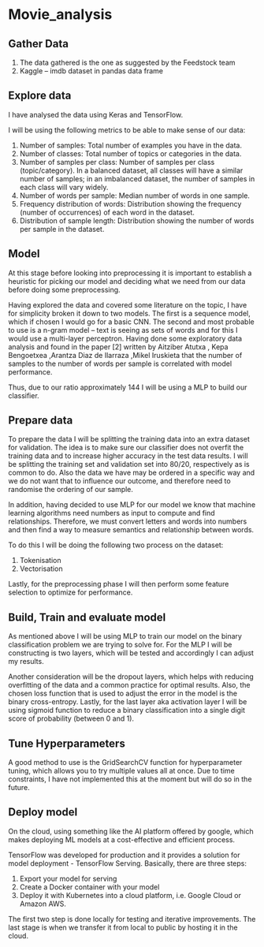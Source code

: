 # Movie_analysis
## Gather Data

1) The data gathered is the one as suggested by the Feedstock team
2) Kaggle – imdb dataset in pandas data frame

## Explore data

I have analysed the data using Keras and TensorFlow.

I will be using the following metrics to be able to make sense of our data:

1.	Number of samples: Total number of examples you have in the data.
2.	Number of classes: Total number of topics or categories in the data.
3.	Number of samples per class: Number of samples per class (topic/category). In a balanced dataset, all classes will have a similar number of samples; in an imbalanced dataset, the number of samples in each class will vary widely.
4.	Number of words per sample: Median number of words in one sample.
5.	Frequency distribution of words: Distribution showing the frequency (number of occurrences) of each word in the dataset.
6.	Distribution of sample length: Distribution showing the number of words per sample in the dataset.


## Model

At this stage before looking into preprocessing it is important to establish a heuristic for picking our model and deciding what we need from our data before doing some preprocessing.

Having explored the data and covered some literature on the topic, I have for simplicity broken it down to two models.  The first is a sequence model, which if chosen I would go for a basic CNN.  The second and most probable to use is a n-gram model – text is seeing as sets of words and for this I would use a multi-layer perceptron.  Having done some exploratory data analysis and found in the paper [2] written by Aitziber Atutxa , Kepa Bengoetxea ,Arantza Diaz de Ilarraza ,Mikel Iruskieta that the number of  samples to the number of words per sample is correlated with model performance.  

Thus, due to our ratio approximately 144 I will be using a MLP to build our classifier.

## Prepare data

To prepare the data I will be splitting the training data into an extra dataset for validation.  The idea is to make sure our classifier does not overfit the training data and to increase higher accuracy in the test data results.  I will be splitting the training set and validation set into 80/20, respectively as is common to do.  Also the data we have may be ordered in a specific way and we do not want that to influence our outcome, and therefore need to randomise the ordering of our sample.  

In addition, having decided to use MLP for our model we know that machine learning algorithms need numbers as input to compute and find relationships.  Therefore, we must convert letters and words into numbers and then find a way to measure semantics and relationship between words.

To do this I will be doing the following two process on the dataset:

1.	Tokenisation
2.	Vectorisation

Lastly, for the preprocessing phase I will then perform some feature selection to optimize for performance. 





## Build, Train and evaluate model

As mentioned above I will be using MLP to train our model on the binary classification problem we are trying to solve for.  For the MLP I will be constructing is two layers, which will be tested and accordingly I can adjust my results.

Another consideration will be the dropout layers, which helps with reducing overfitting of the data and a common practice for optimal results.  Also, the chosen loss function that is used to adjust the error in the model is the binary cross-entropy. Lastly, for the last layer aka activation layer I will be using sigmoid function to reduce a binary classification into a single digit score of probability (between 0 and 1).  



## Tune Hyperparameters

A good method to use is the GridSearchCV function for hyperparameter tuning, which allows you to try multiple values all at once.  Due to time constraints, I have not implemented this at the moment but will do so in the future.

## Deploy model

On the cloud, using something like the AI platform offered by google, which makes deploying ML models at a cost-effective and efficient process.

TensorFlow was developed for production and it provides a solution for model deployment - TensorFlow Serving. Basically, there are three steps:

1.	Export your model for serving
2.	Create a Docker container with your model 
3.	Deploy it with Kubernetes into a cloud platform, i.e. Google Cloud or Amazon AWS.

The first two step is done locally for testing and iterative improvements.  The last stage is when we transfer it from local to public by hosting it in the cloud.
